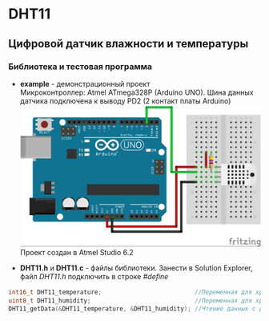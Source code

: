 # DHT11
## Цифровой датчик влажности и температуры
### Библиотека и тестовая программа

  + __example__ - демонстрационный проект  
  Микроконтроллер: Atmel ATmega328P (Arduino UNO). Шина данных датчика подключена к выводу PD2 (2 контакт платы Arduino)  
  ![Схема подключения для тестовой программы](http://github.com/Dubos1210/DHT11/blob/master/img/sch.jpg)  
  Проект создан в Atmel Studio 6.2
  
  + __DHT11.h__ и __DHT11.c__ - файлы библиотеки. Занести в Solution Explorer, файл _DHT11.h_ подключить в строке _#define_
  ```c	
  int16_t DHT11_temperature;                          //Переменная для хранения темературы
  uint8_t DHT11_humidity;                             //Переменная для хранения влажности
  DHT11_getData(&DHT11_temperature, &DHT11_humidity); //Чтение данных с датчика и запись в переменные
  ```
